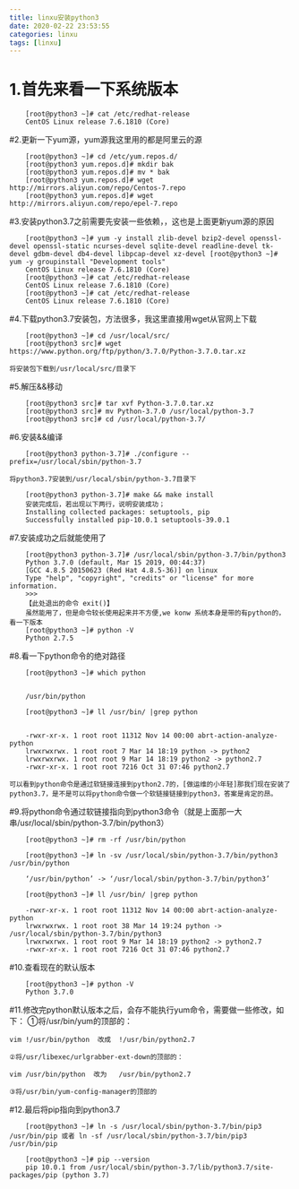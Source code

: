 ```yaml
---
title: linxu安装python3
date: 2020-02-22 23:53:55
categories: linxu
tags: [linxu]
---
```


# 1.首先来看一下系统版本
```
	[root@python3 ~]# cat /etc/redhat-release 
	CentOS Linux release 7.6.1810 (Core)
```

#2.更新一下yum源，yum源我这里用的都是阿里云的源
```
	[root@python3 ~]# cd /etc/yum.repos.d/
	[root@python3 yum.repos.d]# mkdir bak
	[root@python3 yum.repos.d]# mv * bak
	[root@python3 yum.repos.d]# wget http://mirrors.aliyun.com/repo/Centos-7.repo
	[root@python3 yum.repos.d]# wget http://mirrors.aliyun.com/repo/epel-7.repo
```

#3.安装python3.7之前需要先安装一些依赖，，这也是上面更新yum源的原因
```
	[root@python3 ~]# yum -y install zlib-devel bzip2-devel openssl-devel openssl-static ncurses-devel sqlite-devel readline-devel tk-devel gdbm-devel db4-devel libpcap-devel xz-devel [root@python3 ~]# yum -y groupinstall "Development tools"
	CentOS Linux release 7.6.1810 (Core)
	[root@python3 ~]# cat /etc/redhat-release 
	CentOS Linux release 7.6.1810 (Core)
	[root@python3 ~]# cat /etc/redhat-release 
	CentOS Linux release 7.6.1810 (Core)
```

#4.下载python3.7安装包，方法很多，我这里直接用wget从官网上下载
```
	[root@python3 ~]# cd /usr/local/src/
	[root@python3 src]# wget https://www.python.org/ftp/python/3.7.0/Python-3.7.0.tar.xz
```
	将安装包下载到/usr/local/src/目录下

#5.解压&&移动
```
	[root@python3 src]# tar xvf Python-3.7.0.tar.xz
	[root@python3 src]# mv Python-3.7.0 /usr/local/python-3.7
	[root@python3 src]# cd /usr/local/python-3.7/ 
```


#6.安装&&编译
```
	[root@python3 python-3.7]# ./configure --prefix=/usr/local/sbin/python-3.7
```
	
	将python3.7安装到/usr/local/sbin/python-3.7目录下

```
	[root@python3 python-3.7]# make && make install
	安装完成后，若出现以下两行，说明安装成功；
	Installing collected packages: setuptools, pip
	Successfully installed pip-10.0.1 setuptools-39.0.1
```
#7.安装成功之后就能使用了
```
	[root@python3 python-3.7]# /usr/local/sbin/python-3.7/bin/python3
	Python 3.7.0 (default, Mar 15 2019, 00:44:37) 
	[GCC 4.8.5 20150623 (Red Hat 4.8.5-36)] on linux
	Type "help", "copyright", "credits" or "license" for more information.
	>>>
	【此处退出的命令 exit()】
	虽然能用了，但是命令较长使用起来并不方便,we konw 系统本身是带的有python的，看一下版本
	[root@python3 ~]# python -V
	Python 2.7.5	
```
#8.看一下python命令的绝对路径	
```
	[root@python3 ~]# which python


	/usr/bin/python

	[root@python3 ~]# ll /usr/bin/ |grep python


	-rwxr-xr-x. 1 root root 11312 Nov 14 00:00 abrt-action-analyze-python
	lrwxrwxrwx. 1 root root 7 Mar 14 18:19 python -> python2
	lrwxrwxrwx. 1 root root 9 Mar 14 18:19 python2 -> python2.7
	-rwxr-xr-x. 1 root root 7216 Oct 31 07:46 python2.7
```
	可以看到python命令是通过软链接连接到python2.7的，[做运维的小年轻]那我们现在安装了python3.7，是不是可以将python命令做一个软链接链接到python3，答案是肯定的昂。

#9.将python命令通过软链接指向到python3命令（就是上面那一大串/usr/local/sbin/python-3.7/bin/python3）
```
	[root@python3 ~]# rm -rf /usr/bin/python

	[root@python3 ~]# ln -sv /usr/local/sbin/python-3.7/bin/python3 /usr/bin/python

	‘/usr/bin/python’ -> ‘/usr/local/sbin/python-3.7/bin/python3’

	[root@python3 ~]# ll /usr/bin/ |grep python

	-rwxr-xr-x. 1 root root 11312 Nov 14 00:00 abrt-action-analyze-python
	lrwxrwxrwx. 1 root root 38 Mar 14 19:24 python -> /usr/local/sbin/python-3.7/bin/python3
	lrwxrwxrwx. 1 root root 9 Mar 14 18:19 python2 -> python2.7
	-rwxr-xr-x. 1 root root 7216 Oct 31 07:46 python2.7
```
#10.查看现在的默认版本
```
	[root@python3 ~]# python -V
	Python 3.7.0
```
#11.修改完python默认版本之后，会存不能执行yum命令，需要做一些修改，如下：	
	①将/usr/bin/yum的顶部的：

	vim !/usr/bin/python  改成  !/usr/bin/python2.7 

	②将/usr/libexec/urlgrabber-ext-down的顶部的：

	vim /usr/bin/python  改为   /usr/bin/python2.7

	③将/usr/bin/yum-config-manager的顶部的


#12.最后将pip指向到python3.7
```
	[root@python3 ~]# ln -s /usr/local/sbin/python-3.7/bin/pip3 /usr/bin/pip 或者 ln -sf /usr/local/sbin/python-3.7/bin/pip3 /usr/bin/pip

	[root@python3 ~]# pip --version
	pip 10.0.1 from /usr/local/sbin/python-3.7/lib/python3.7/site-packages/pip (python 3.7)
```
	


